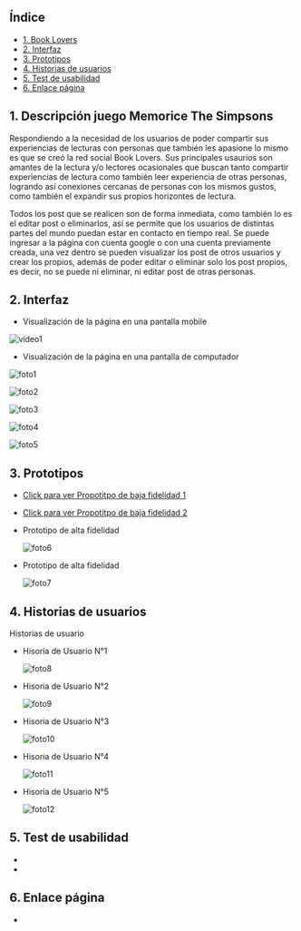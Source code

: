 ## Índice

* [1. Book Lovers](#1-Book-Lovers)
* [2. Interfaz](#3-Interfaz)
* [3. Prototipos](#4-Prototipos)
* [4. Historias de usuarios](#5-Historias-de-usuarios)
* [5. Test de usabilidad](#6-Test-de-usabilidad)
* [6. Enlace página](#7-Enlace-página)

## 1. Descripción juego Memorice The Simpsons

Respondiendo a la necesidad de los usuarios de poder compartir sus experiencias de lecturas con personas que también les apasione lo mismo es que se creó la red social Book Lovers. Sus principales usaurios son amantes de la lectura y/o lectores ocasionales que buscan tanto compartir experiencias de lectura como también leer experiencia de otras personas, logrando así conexiones cercanas de personas con los mismos gustos, como también el expandir sus propios horizontes de lectura. 

Todos los post que se realicen son de forma inmediata, como también lo es el editar post o eliminarlos, así se permite que los usuarios de distintas partes del mundo puedan estar en contacto en tiempo real. Se puede ingresar a la página con cuenta google o con una cuenta previamente creada, una vez dentro se pueden visualizar los post de otros usuarios y crear los propios, además de poder editar o eliminar solo los post propios, es decir, no se puede ni eliminar, ni editar post de otras personas. 

## 2. Interfaz

  * Visualización de la página en una pantalla mobile

  ![video1]( )

  * Visualización de la página en una pantalla de computador

  ![foto1]( )
  
  ![foto2]( )

  ![foto3]( )

  ![foto4]( )

  ![foto5]( )
 
## 3. Prototipos

 * [Click para ver Propotitpo de baja fidelidad 1]( )

 * [Click para ver Propotitpo de baja fidelidad 2]( )

* Prototipo de alta fidelidad

  ![foto6]( )

* Prototipo de alta fidelidad

  ![foto7]( )

## 4. Historias de usuarios

Historias de usuario 

* Hisoria de Usuario N°1

  ![foto8]( )

* Hisoria de Usuario N°2

  ![foto9]( )

* Hisoria de Usuario N°3

  ![foto10]( )

* Hisoria de Usuario N°4

  ![foto11]( )

* Hisoria de Usuario N°5

  ![foto12]( )

## 5. Test de usabilidad

* 

* 
## 6. Enlace página

* 
